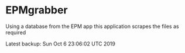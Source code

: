 # EPMgrabber
Using a database from the EPM app this application scrapes the files as required


Latest backup: Sun Oct 6 23:06:02 UTC 2019
